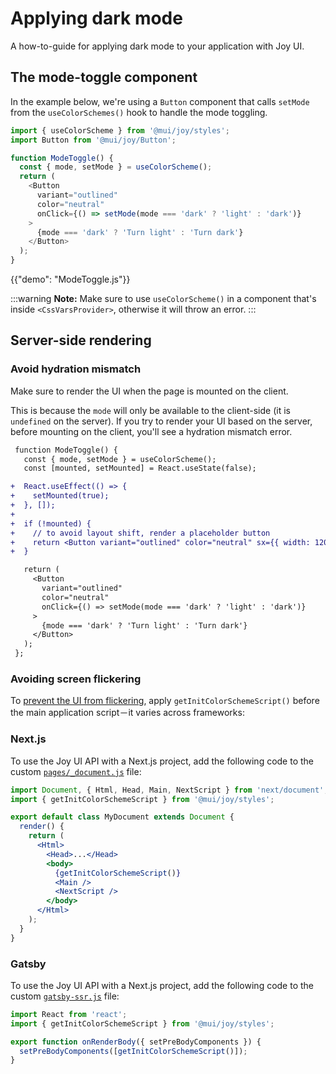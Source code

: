 # Applying dark mode

<p class="description">A how-to-guide for applying dark mode to your application with Joy UI.</p>

## The mode-toggle component

In the example below, we're using a `Button` component that calls `setMode` from the `useColorSchemes()` hook to handle the mode toggling.

```js
import { useColorScheme } from '@mui/joy/styles';
import Button from '@mui/joy/Button';

function ModeToggle() {
  const { mode, setMode } = useColorScheme();
  return (
    <Button
      variant="outlined"
      color="neutral"
      onClick={() => setMode(mode === 'dark' ? 'light' : 'dark')}
    >
      {mode === 'dark' ? 'Turn light' : 'Turn dark'}
    </Button>
  );
}
```

{{"demo": "ModeToggle.js"}}

:::warning **Note:** Make sure to use `useColorScheme()` in a component that's inside `<CssVarsProvider>`, otherwise it will throw an error. :::

## Server-side rendering

### Avoid hydration mismatch

Make sure to render the UI when the page is mounted on the client.

This is because the `mode` will only be available to the client-side (it is `undefined` on the server). If you try to render your UI based on the server, before mounting on the client, you'll see a hydration mismatch error.

```diff
 function ModeToggle() {
   const { mode, setMode } = useColorScheme();
   const [mounted, setMounted] = React.useState(false);

+  React.useEffect(() => {
+    setMounted(true);
+  }, []);
+
+  if (!mounted) {
+    // to avoid layout shift, render a placeholder button
+    return <Button variant="outlined" color="neutral" sx={{ width: 120 }} />;
+  }

   return (
     <Button
       variant="outlined"
       color="neutral"
       onClick={() => setMode(mode === 'dark' ? 'light' : 'dark')}
     >
       {mode === 'dark' ? 'Turn light' : 'Turn dark'}
     </Button>
   );
 };
```

### Avoiding screen flickering

To [prevent the UI from flickering](/joy-ui/main-features/dark-mode-optimization/#the-problem-flickering-on-first-load), apply `getInitColorSchemeScript()` before the main application script－it varies across frameworks:

### Next.js

To use the Joy UI API with a Next.js project, add the following code to the custom [`pages/_document.js`](https://nextjs.org/docs/advanced-features/custom-document) file:

```jsx
import Document, { Html, Head, Main, NextScript } from 'next/document';
import { getInitColorSchemeScript } from '@mui/joy/styles';

export default class MyDocument extends Document {
  render() {
    return (
      <Html>
        <Head>...</Head>
        <body>
          {getInitColorSchemeScript()}
          <Main />
          <NextScript />
        </body>
      </Html>
    );
  }
}
```

### Gatsby

To use the Joy UI API with a Next.js project, add the following code to the custom [`gatsby-ssr.js`](https://www.gatsbyjs.com/docs/reference/config-files/gatsby-ssr/) file:

```jsx
import React from 'react';
import { getInitColorSchemeScript } from '@mui/joy/styles';

export function onRenderBody({ setPreBodyComponents }) {
  setPreBodyComponents([getInitColorSchemeScript()]);
}
```
